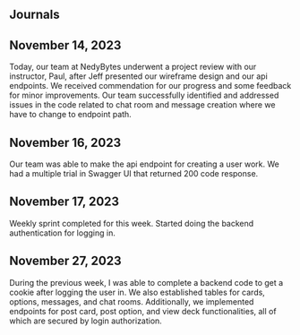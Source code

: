 ## Journals

## November 14, 2023

Today, our team at NedyBytes underwent a project review with our instructor, Paul, after Jeff presented our wireframe design and our api endpoints. We received commendation for our progress and some feedback for minor improvements. Our team successfully identified and addressed issues in the code related to chat room and message creation where we have to change to endpoint path.

## November 16, 2023

Our team was able to make the api endpoint for creating a user work. We had a multiple trial in Swagger UI that returned 200 code response.

## November 17, 2023

Weekly sprint completed for this week. Started doing the backend authentication for logging in.

## November 27, 2023

During the previous week, I was able to complete a backend code to get a cookie after logging the user in. We also established tables for cards, options, messages, and chat rooms. Additionally, we implemented endpoints for post card, post option, and view deck functionalities, all of which are secured by login authorization.

